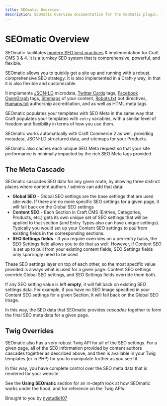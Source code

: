 ```yaml
---
title: SEOmatic Overview
description: SEOmatic Overview documentation for the SEOmatic plugin. The SEOmatic plugin facilitates modern SEO best practices & implementation for Craft CMS 3 & 4.
---
```

# SEOmatic Overview

SEOmatic facilitates [modern SEO best practices](https://nystudio107.com/blog/modern-seo-snake-oil-vs-substance) & implementation for Craft CMS 3 & 4. It is a turnkey SEO system that is comprehensive, powerful, and flexible.

SEOmatic allows you to quickly get a site up and running with a robust, comprehensive SEO strategy.  It is also implemented in a Craft-y way, in that it is also flexible and customizable.

It implements [JSON-LD](https://developers.google.com/schemas/formats/json-ld?hl=en) microdata, [Twitter Cards](https://dev.twitter.com/cards/overview) tags, [Facebook OpenGraph](https://developers.facebook.com/docs/sharing/opengraph) tags, [Sitemaps](https://www.sitemaps.org/protocol.html) of your content, [Robots.txt](http://www.robotstxt.org/robotstxt.html) bot directives, [Humans.txt](http://humanstxt.org) authorship accreditation, and as well as HTML meta tags.

SEOmatic populates your templates with SEO Meta in the same way that Craft populates your templates with `entry` variables, with a similar level of freedom and flexibility in terms of how you use them.

SEOmatic works automatically with Craft Commerce 2 as well, providing metadata, JSON-LD structured data, and sitemaps for your Products.

SEOmatic also caches each unique SEO Meta request so that your site performance is minimally impacted by the rich SEO Meta tags provided.

## The Meta Cascade

SEOmatic cascades SEO data for any given route, by allowing three distinct places where content authors / admins can add that data:

* **Global SEO** - Global SEO settings are the base settings that are used site-wide. If there are no more specific SEO settings for a given page, it will fall back on the Global SEO settings
* **Content SEO** - Each Section in Craft CMS (Entries, Categories, Products, etc.) gets its own unique set of SEO settings that will be applied to that section (and Entry Types also can have unique settings). Typically you would set up your Content SEO settings to _pull_ from existing fields in the corresponding sections.
* **SEO Settings fields** - If you require overrides on a per-entry basis, the SEO Settings field allows you to do that as well. However, if Content SEO is set up to pull from your existing content fields, SEO Settings fields only sparringly need to be used

These SEO settings layer on top of each other, so the most specific value provided is always what is used for a given page. Content SEO settings override Global SEO settings, and SEO Settings fields override them both.

If any SEO setting value is left **empty**, it will fall back on existing SEO settings data. For example, if you have no SEO Image specified in your Content SEO settings for a given Section, it will fall back on the Global SEO Image.

In this way, the SEO data that SEOmatic provides _cascades_ together to form the final SEO meta data for a given page.

## Twig Overrides

SEOmatic also has a very robust Twig API for all of the SEO settings. For a given page, all of the SEO information provided by content authors cascades together as described above, and then is available in your Twig templates (or in PHP) for you to manipulate further as you see fit.

In this way, you have complete control over the SEO meta data that is rendered for your website.

See the **Using SEOmatic** section for an in-depth look at how SEOmatic works under the hood, and for reference on the Twig APIs.

Brought to you by [nystudio107](https://nystudio107.com/)
